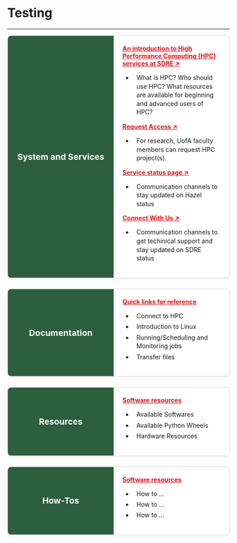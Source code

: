 # **Testing**

----

<!-- Reference: https://docs.alliancecan.ca/wiki/R -->

<!-- Card Style -->
<style>
.card-container {
  display: flex;
  flex-direction: row;
  background: white;
  border: 1px solid #ddd;
  margin-bottom: 1.5rem;
  border-radius: 8px;
  overflow: hidden;
  box-shadow: 0 2px 5px rgba(0,0,0,0.05);
}

.card-title {
  background: #2D5E3D; /* uofa color */
  color: white;
  padding: 20px;
  font-weight: bold;
  width: 200px;
  display: flex;
  align-items: center;
  justify-content: center;
  font-size: 1.2rem;
}

.card-content {
  padding: 20px;
  flex: 1;
}
.card-content a {
  color: #d71920;
  font-weight: bold;
  text-decoration: underline;
  margin-bottom: 0.3rem;
}

.card-content ul li {
  margin-top: 0.3rem;
  margin-bottom: 0.3rem;
  line-height: 1.4;
  padding-left: 0.5rem; /* （可选）让小图标或文字往右缩一点点 */
}


</style>

<!-- Card 1 -->
<div class="card-container">
  <div class="card-title">
    System and Services
  </div>
  <div class="card-content">
    <a href="#">An introduction to High Performance Computing (HPC) services at SDRE ↗️</a>
    <ul>
      <li>What is HPC? Who should use HPC? What resources are available for beginning and advanced users of HPC?</li>
    </ul>
	<a href="#">Request Access ↗️</a>
    <ul>
      <li>For research, UofA faculty members can request HPC project(s). </li>
    </ul>
	<a href="#">Service status page ↗️</a>
    <ul>
      <li>Communication channels to stay updated on Hazel status</li>
    </ul>
	<a href="#">Connect With Us ↗️</a>
    <ul>
      <li>Communication channels to get techinical support and stay updated on SDRE status</li>
    </ul>
  </div>
</div>

<!-- Card 2 -->
<div class="card-container">
  <div class="card-title">
    Documentation
  </div>
  <div class="card-content">
    <a href="#">Quick links for reference</a>
    <ul>
      <li>Connect to HPC</li>
	  <li>Introduction to Linux</li>
      <li>Running/Scheduling and Monitoring jobs</li>
      <li>Transfer files</li>
    </ul>
  </div>
</div>

<!-- Card 3 -->
<div class="card-container">
  <div class="card-title">
    Resources
  </div>
  <div class="card-content">
    <a href="#">Software resources</a>
    <ul>
      <li>Available Softwares</li>
      <li>Available Python Wheels</li>
      <li>Hardware Resources</li>
    </ul>
  </div>
</div>

<!-- Card 4 -->
<div class="card-container">
  <div class="card-title">
    How-Tos
  </div>
  <div class="card-content">
    <a href="#">Software resources</a>
    <ul>
      <li>How to ...</li>
      <li>How to ...</li>
      <li>How to ...</li>
    </ul>
  </div>
</div>
